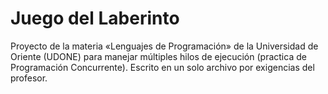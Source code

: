 # Juego del Laberinto

Proyecto de la materia «Lenguajes de Programación» de la Universidad de Oriente (UDONE) para manejar múltiples hilos de ejecución (practica de Programación Concurrente). Escrito en un solo archivo por exigencias del profesor.
